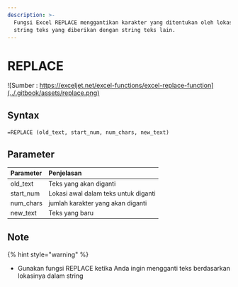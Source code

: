 ```yaml
---
description: >-
  Fungsi Excel REPLACE menggantikan karakter yang ditentukan oleh lokasi dalam
  string teks yang diberikan dengan string teks lain.
---
```


# REPLACE

![Sumber : https://exceljet.net/excel-functions/excel-replace-function](../.gitbook/assets/replace.png)

## Syntax

```text
=REPLACE (old_text, start_num, num_chars, new_text)
```

## Parameter

| **Parameter** | **Penjelasan** |
| :--- | :--- |
| old\_text | Teks yang akan diganti |
| start\_num | Lokasi awal dalam teks untuk diganti |
| num\_chars | jumlah karakter yang akan diganti |
| new\_text | Teks yang baru |

## Note

{% hint style="warning" %}

* Gunakan fungsi REPLACE ketika Anda ingin mengganti teks berdasarkan lokasinya dalam string

